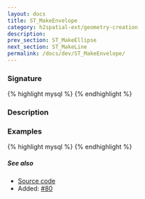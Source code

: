 ```yaml
---
layout: docs
title: ST_MakeEnvelope
category: h2spatial-ext/geometry-creation
description: 
prev_section: ST_MakeEllipse
next_section: ST_MakeLine
permalink: /docs/dev/ST_MakeEnvelope/
---
```


### Signature

{% highlight mysql %}
{% endhighlight %}

### Description

### Examples

{% highlight mysql %}
{% endhighlight %}

##### See also

* <a href="https://github.com/irstv/H2GIS/blob/master/h2spatial-ext/src/main/java/org/h2gis/h2spatialext/function/spatial/create/ST_MakeEnvelope.java" target="_blank">Source code</a>
* Added: <a href="https://github.com/irstv/H2GIS/pull/80" target="_blank">#80</a>
